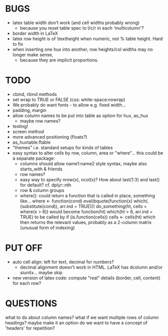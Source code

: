 

BUGS
====
* latex table width don't work (and cell widths probably wrong)
  - because you reset table spec to l/c/r in each 'multicolumn'?
* border width in LaTeX
* latex row height is of \\textheight when numeric, not % table height. Hard to fix
* when inserting one hux into another, row heights/col widths may no longer make sense,
  - because they are implicit proportions.


TODO
====
* cbind, rbind methods
* set wrap to TRUE or FALSE (css: white-space:nowrap)
*  We probably do want fonts - to allow e.g. fixed width...
* padding, margin
* allow column names to be put into table as option for hux, as_hux
  - maybe row names?
* testing!
* screen method
* more advanced positioning (floats?)
* as_huxtable.ftable
* "themes" i.e. standard setups for kinds of tables
* easy syntax to alter cells by row, column, area or "where"... this could be a separate package:
  - columns should allow name1:name2 style syntax, maybe also starts_with & friends
  - row names?
  - easy way to specify nrow(x), ncol(x)? How about last(1:3) and last() for default? cf. dplyr::nth
  - row & column groups
  - where(): could return a function that is called in place, something like...
  where <- function(cond) eval(bquote(function(x) which(.(substitute(cond)), arr.ind = TRUE)))
    do_something(ht, cells = where(x > 6))
  would become
    function(ht) which(ht > 6, arr.ind = TRUE)
  to be called by
    if (is.function(cells)) cells <- cells(ht)
  which then returns the relevant values, probably as a 2-column matrix (unusual form of indexing)



PUT OFF
=======
* auto cell align: left for text, decimal for numbers?
  - decimal alignment doesn't work in HTML. LaTeX has dcolumn and/or siunitx... maybe skip
* new version of latex code: compute "real" details (border, cell, content) for each row?

QUESTIONS
=========
what to do about column names? what if we want multiple rows of column headings?
maybe make it an option
do we want to have a concept of 'headers' for repetition?


